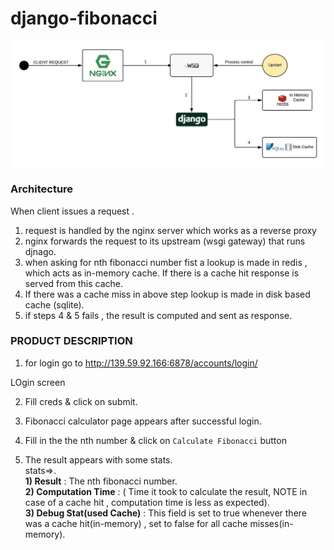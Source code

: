 # django-fibonacci
![picture](images/Diagram.jpeg)


### Architecture

When client issues a request .
1) request is handled by the nginx server which works as a reverse proxy
2) nginx forwards the request to its upstream (wsgi gateway) that runs djnago.
3) when asking for nth fibonacci number fist a lookup is made in redis , which acts as in-memory cache. If there is a cache hit response is served from this cache.
4) If there was a cache miss in above step lookup is made in disk based cache (sqlite).
5) if steps 4 & 5 fails , the result is computed and sent as response.


### PRODUCT DESCRIPTION

1) for login go to http://139.59.92.166:6878/accounts/login/

  LOgin screen
  
2) Fill creds & click on submit.

3) Fibonacci calculator page appears after successful login.

4) Fill in the the nth number & click on `Calculate Fibonacci` button

5) The result appears with some stats.<br>
  stats=>.<br>
  <b>1) Result</b> : The nth fibonacci number.<br>
  <b>2) Computation Time</b> : ( Time it took to calculate the result,  NOTE in case of a cache hit , computation time is less as expected).<br>
  <b>3) Debug Stat(used Cache)</b> : This field is set to true whenever there was a cache hit(in-memory) , set to false for all cache misses(in-memory).<br>
  
  
